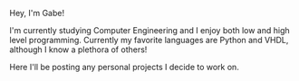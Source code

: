Hey, I'm Gabe!

I'm currently studying Computer Engineering and I enjoy both low and high level programming.
Currently my favorite languages are Python and VHDL, although I know a plethora of others!

Here I'll be posting any personal projects I decide to work on.

<!---
gnm1714/gnm1714 is a ✨ special ✨ repository because its `README.md` (this file) appears on your GitHub profile.
You can click the Preview link to take a look at your changes.
--->
